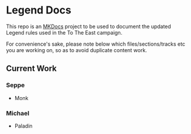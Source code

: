 # Legend Docs
This repo is an [MKDocs](http://www.mkdocs.org/) project to be used to document the updated Legend rules used in the To The East campaign.

For convenience's sake, please note below which files/sections/tracks etc you are working on, so as to avoid duplicate content work.

## Current Work

### Seppe
* Monk

### Michael
* Paladin